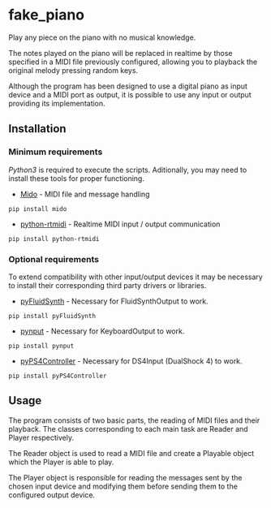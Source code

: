 # fake_piano
Play any piece on the piano with no musical knowledge.

The notes played on the piano will be replaced in realtime by those specified in a MIDI file previously configured, allowing you to playback the original melody pressing random keys.

Although the program has been designed to use a digital piano as input device and a MIDI port as output, it is possible to use any input or output providing its implementation.

## Installation
### Minimum requirements
*Python3* is required to execute the scripts. Aditionally, you may need to install these tools for proper functioning.

* [Mido](https://pypi.org/project/mido/) - MIDI file and message handling
```
pip install mido
```
* [python-rtmidi](https://pypi.org/project/python-rtmidi/) - Realtime MIDI input / output communication
```
pip install python-rtmidi
```

### Optional requirements
To extend compatibility with other input/output devices it may be necessary to install their corresponding third party drivers or libraries.

* [pyFluidSynth](https://github.com/nwhitehead/pyfluidsynth) - Necessary for FluidSynthOutput to work.
```
pip install pyFluidSynth
```
* [pynput](https://pypi.org/project/pynput/) - Necessary for KeyboardOutput to work.
```
pip install pynput
```
* [pyPS4Controller](https://pypi.org/project/pyPS4Controller/) - Necessary for DS4Input (DualShock 4) to work.
```
pip install pyPS4Controller
```

## Usage

The program consists of two basic parts, the reading of MIDI files and their playback. The classes corresponding to each main task are Reader and Player respectively.

The Reader object is used to read a MIDI file and create a Playable object which the Player is able to play.

The Player object is responsible for reading the messages sent by the chosen input device and modifying them before sending them to the configured output device.
